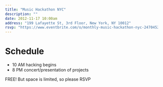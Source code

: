 ```yaml
---
title: "Music Hackathon NYC"
description: ""
date: 2012-11-17 10:00am
address: "199 Lafayette St, 3rd Floor, New York, NY 10012"
rsvp: "https://www.eventbrite.com/o/monthly-music-hackathon-nyc-2470452960r"
---
```

# Schedule

- 10 AM hacking begins
- 8 PM concert/presentation of projects

FREE! But space is limited, so please RSVP
